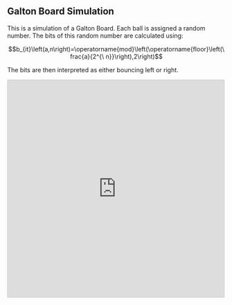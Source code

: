 
## Galton Board Simulation

<!-- META A Galton Board simulated in desmos META -->

This is a simulation of a Galton Board. Each ball is assigned a random number. The bits of this random number are calculated using:

$$b_{it}\left(a,n\right)=\operatorname{mod}\left(\operatorname{floor}\left(\frac{a}{2^{\ n}}\right),2\right)$$

The bits are then interpreted as either bouncing left or right. 

<iframe src="https://www.desmos.com/calculator/ws5528eeqs?embed" width="500" height="500" style="border: 1px solid #ccc" frameborder=0></iframe>






<!-- LAST EDITED 1699420951 LAST EDITED-->